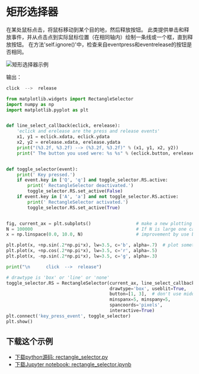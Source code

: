 # 矩形选择器

在某处鼠标点击，将鼠标移动到某个目的地，然后释放按钮。 此类提供单击和释放事件，并从点击点到实际鼠标位置（在相同轴内）绘制一条线或一个框，直到释放按钮。 在方法'self.ignore()'中，检查来自eventpress和eventrelease的按钮是否相同。

![矩形选择器示例](https://matplotlib.org/_images/sphx_glr_rectangle_selector_001.png)

输出：

```python
click  -->  release
```

```python
from matplotlib.widgets import RectangleSelector
import numpy as np
import matplotlib.pyplot as plt


def line_select_callback(eclick, erelease):
    'eclick and erelease are the press and release events'
    x1, y1 = eclick.xdata, eclick.ydata
    x2, y2 = erelease.xdata, erelease.ydata
    print("(%3.2f, %3.2f) --> (%3.2f, %3.2f)" % (x1, y1, x2, y2))
    print(" The button you used were: %s %s" % (eclick.button, erelease.button))


def toggle_selector(event):
    print(' Key pressed.')
    if event.key in ['Q', 'q'] and toggle_selector.RS.active:
        print(' RectangleSelector deactivated.')
        toggle_selector.RS.set_active(False)
    if event.key in ['A', 'a'] and not toggle_selector.RS.active:
        print(' RectangleSelector activated.')
        toggle_selector.RS.set_active(True)


fig, current_ax = plt.subplots()                 # make a new plotting range
N = 100000                                       # If N is large one can see
x = np.linspace(0.0, 10.0, N)                    # improvement by use blitting!

plt.plot(x, +np.sin(.2*np.pi*x), lw=3.5, c='b', alpha=.7)  # plot something
plt.plot(x, +np.cos(.2*np.pi*x), lw=3.5, c='r', alpha=.5)
plt.plot(x, -np.sin(.2*np.pi*x), lw=3.5, c='g', alpha=.3)

print("\n      click  -->  release")

# drawtype is 'box' or 'line' or 'none'
toggle_selector.RS = RectangleSelector(current_ax, line_select_callback,
                                       drawtype='box', useblit=True,
                                       button=[1, 3],  # don't use middle button
                                       minspanx=5, minspany=5,
                                       spancoords='pixels',
                                       interactive=True)
plt.connect('key_press_event', toggle_selector)
plt.show()
```

## 下载这个示例
            
- [下载python源码: rectangle_selector.py](https://matplotlib.org/_downloads/rectangle_selector.py)
- [下载Jupyter notebook: rectangle_selector.ipynb](https://matplotlib.org/_downloads/rectangle_selector.ipynb)